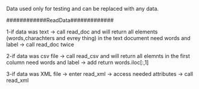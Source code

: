 Data used only for testing and can be replaced with any data.

############ReadData#############

1-if data was text -> call read_doc and will return all elements (words,charachters and evrey thing) in the text document
   need words and label -> call read_doc twice

2-if data was csv file -> call read_csv and will return all elemnts in the first column
   need words and label -> add return words.iloc[:,1]

3-if data was XML file -> enter read_xml -> access needed attributes -> call read_xml
 
